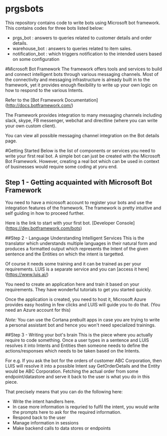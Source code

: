 # prgsbots
This repository contains code to write bots using Microsoft bot framework. This contains codes for three bots listed below:
* prgs_bot : answers to queries related to customer details and order details.
* warehouse_bot : answers to queries related to item sales.
* notification_bot : which triggers notification to the intended users based on some configuration

#Microsoft Bot Framework
The framework offers tools and services to build and connect intelligent bots through various messaging channels. Most of the connectivity and messaging infrastructure is already built in to the framework, yet it provides enough flexibility to write up your own logic on how to respond to the various Intents.

Refer to the [Bot Framework Documentation] (http://docs.botframework.com/)

The Framework provides integration to many messaging channels including slack, skype, FB messenger, webchat and directline (where you can write your own custom client).

You can view all possible messaging channel integration on the Bot details page.

#Getting Started
Below is the list of components or services you need to write your first real bot. A simple bot can just be created with the Microsoft Bot Framework. However, creating a real bot which can be used in context of businesses would require some coding at yoru end. 

## Step 1 - Getting acquainted with Microsoft Bot Framework
You need to have a microsoft account to register your bots and use the integration features of the framework. The framework is pretty intuitive and self guiding in how to proceed further. 

Here is the link to start with your first bot. [Developer Console] (https://dev.botframework.com/bots)

##Step 2 - Language Understanding Intelligent Services
This is the translator which understands multiple languages in their natural form and produces a formatted output which represents the Intent of the given sentence and the Entities on which the intent is targetted.

Of course it needs some training and it can be trained as per your requirements. LUIS is a separate service and you can [access it here] (https://www.luis.ai/)

You need to create an application here and train it based on your requirements. They have wonderful tutorials to get you started quickly. 

Once the application is created, you need to host it, Microsoft Azure provides easy hosting in few clicks and LUIS will guide you to do that. (You need an Azure account for this)

*Note:* You can use the Cortana prebuilt apps in case you are trying to write a personal assistant bot and hence you won't need specialized trainings.

##Step 3 - Writing your bot's brain
This is the piece where you actually require to code something. Once a user types in a sentence and LUIS resolves it into Intents and Entities then someone needs to define the actions/responses which needs to be taken based on the Intents. 

For e.g. If you ask the bot for the orders of customer ABC Corporation, then LUIS will resolve it into a possible Intent say GetOrderDetails and the Entity would be ABC Corporation. Fetching the actual order from some endpoint/datastore and serve it back to the user is what you do in this piece.

That precisely means that you can do the following here:
* Write the intent handlers here. 
* In case more information is requried to fulfil the intent, you would write the prompts here to ask for the required information. 
* Respond back to the user
* Manage information in sessions
* Make backend calls to data stores or endpoints

